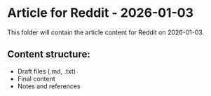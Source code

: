# Article for Reddit - 2026-01-03

This folder will contain the article content for Reddit on 2026-01-03.

## Content structure:
- Draft files (.md, .txt)
- Final content
- Notes and references
